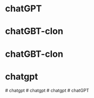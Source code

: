 # chatGPT
# chatGBT-clon
# chatGBT-clon
# chatgpt
#   c h a t g p t  
 #   c h a t g p t  
 #   c h a t g p t  
 #   c h a t G P T  
 
